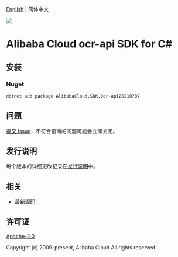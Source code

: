[English](README.md) | 简体中文

![](https://aliyunsdk-pages.alicdn.com/icons/AlibabaCloud.svg)

# Alibaba Cloud ocr-api SDK for C#

## 安装

### Nuget

```bash
dotnet add package AlibabaCloud.SDK.Ocr-api20210707
```

## 问题

[提交 Issue](https://github.com/aliyun/alibabacloud-csharp-sdk/issues/new)，不符合指南的问题可能会立即关闭。

## 发行说明

每个版本的详细更改记录在[发行说明](./ChangeLog.md)中。

## 相关

* [最新源码](https://github.com/aliyun/alibabacloud-csharp-sdk/)

## 许可证

[Apache-2.0](http://www.apache.org/licenses/LICENSE-2.0)

Copyright (c) 2009-present, Alibaba Cloud All rights reserved.
